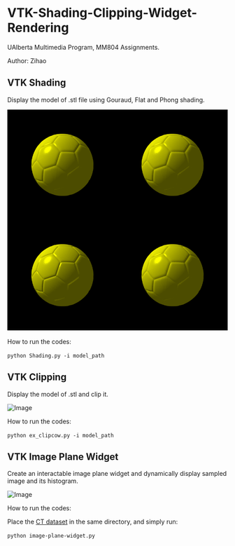 # VTK-Shading-Clipping-Widget-Rendering

UAlberta Multimedia Program, MM804 Assignments. 

Author: Zihao


## VTK Shading

Display the model of .stl file using Gouraud, Flat and Phong shading.

![Image](https://github.com/Jason0917/VTK-Shading-Clipping-Widget-Rendering/blob/master/Shading.jpeg)

How to run the codes:

```python Shading.py -i model_path```

## VTK Clipping

Display the model of .stl and clip it.

![Image](https://github.com/Jason0917/VTK-Shading-Clipping-Widget-Rendering/blob/master/Clipping.png)

How to run the codes:

```python ex_clipcow.py -i model_path```

## VTK Image Plane Widget

Create an interactable image plane widget and dynamically display sampled image and its histogram.

![Image](https://github.com/Jason0917/VTK-Shading-Clipping-Widget-Rendering/blob/master/image-plane-widget.png)

How to run the codes:

Place the [CT dataset](https://drive.google.com/file/d/14VND3RJMJMJvvEzwRo01SNsPTZb2wttp/view?usp=sharing) in the same directory, and simply run:

```python image-plane-widget.py```
